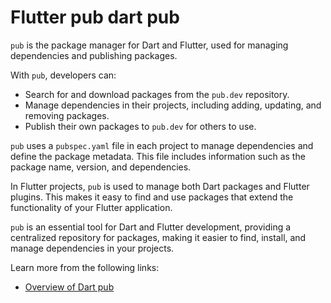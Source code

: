 # Flutter pub dart pub

`pub` is the package manager for Dart and Flutter, used for managing dependencies and publishing packages.

With `pub`, developers can:

- Search for and download packages from the `pub.dev` repository.
- Manage dependencies in their projects, including adding, updating, and removing packages.
- Publish their own packages to `pub.dev` for others to use.

`pub` uses a `pubspec.yaml` file in each project to manage dependencies and define the package metadata. This file includes information such as the package name, version, and dependencies.

In Flutter projects, `pub` is used to manage both Dart packages and Flutter plugins. This makes it easy to find and use packages that extend the functionality of your Flutter application.

`pub` is an essential tool for Dart and Flutter development, providing a centralized repository for packages, making it easier to find, install, and manage dependencies in your projects.

Learn more from the following links:

- [Overview of Dart pub](https://dart.dev/tools/pub/cmd)
